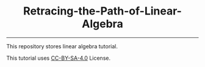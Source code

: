 <div align="center">

# Retracing-the-Path-of-Linear-Algebra
<hr>

</div>

This repository stores linear algebra tutorial.

This tutorial uses [CC-BY-SA-4.0](https://creativecommons.org/licenses/by-sa/4.0/) License.